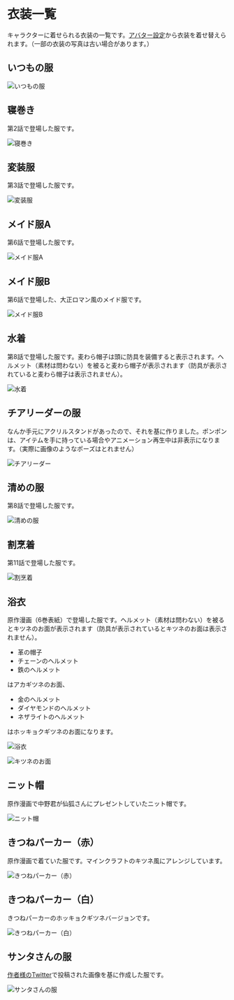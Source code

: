 # 衣装一覧
キャラクターに着せられる衣装の一覧です。[アバター設定](../SenkoSan/README.md#アバター設定)から衣装を着せ替えられます。（一部の衣装の写真は古い場合があります。）

## いつもの服
![いつもの服](README_images/通常の服.jpg)

## 寝巻き
第2話で登場した服です。

![寝巻き](README_images/寝巻き.jpg)

## 変装服
第3話で登場した服です。

![変装服](README_images/変装服.jpg)

## メイド服A
第6話で登場した服です。

![メイド服A](README_images/メイド服A.jpg)

## メイド服B
第6話で登場した、大正ロマン風のメイド服です。

![メイド服B](README_images/メイド服B.jpg)

## 水着
第8話で登場した服です。麦わら帽子は頭に防具を装備すると表示されます。ヘルメット（素材は問わない）を被ると麦わら帽子が表示されます（防具が表示されていると麦わら帽子は表示されません）。

![水着](README_images/水着.jpg)

## チアリーダーの服
なんか手元にアクリルスタンドがあったので、それを基に作りました。ポンポンは、アイテムを手に持っている場合やアニメーション再生中は非表示になります。（実際に画像のようなポーズはとれません）

![チアリーダー](README_images/チアリーダー.jpg)

## 清めの服
第8話で登場した服です。

![清めの服](README_images/清めの服.jpg)

## 割烹着
第11話で登場した服です。

![割烹着](README_images/割烹着.jpg)

## 浴衣
原作漫画（6巻表紙）で登場した服です。ヘルメット（素材は問わない）を被るとキツネのお面が表示されます（防具が表示されているとキツネのお面は表示されません）。

- 革の帽子
- チェーンのヘルメット
- 鉄のヘルメット

はアカギツネのお面、

- 金のヘルメット
- ダイヤモンドのヘルメット
- ネザライトのヘルメット

はホッキョクギツネのお面になります。

![浴衣](README_images/浴衣.jpg)

![キツネのお面](README_images/狐のお面.jpg)

## ニット帽
原作漫画で中野君が仙狐さんにプレゼントしていたニット帽です。

![ニット帽](README_images/ニット帽.jpg)

## きつねパーカー（赤）
原作漫画で着ていた服です。マインクラフトのキツネ風にアレンジしています。

![きつねパーカー（赤）](README_images/きつねパーカー（赤）.jpg)

## きつねパーカー（白）
きつねパーカーのホッキョクギツネバージョンです。

![きつねパーカー（白）](README_images/きつねパーカー（白）.jpg)

## サンタさんの服
[作者様のTwitter](https://twitter.com/rimukoro/status/1342066683704352768)で投稿された画像を基に作成した服です。

![サンタさんの服](README_images/サンタさん.jpg)